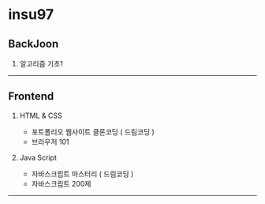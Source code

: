 # insu97

## BackJoon

1. 알고리즘 기초1

---

## Frontend

1. HTML & CSS
   - 포트폴리오 웹사이트 클론코딩 ( 드림코딩 )
   - 브라우저 101

2. Java Script
   - 자바스크립트 마스터리 ( 드림코딩 )
   - 자바스크립트 200제

---
